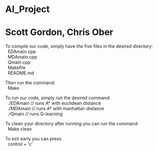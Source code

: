 # AI_Project
# Scott Gordon, Chris Ober

To compile our code, simply have the five files in the desired directory:  
&nbsp;    EDAmain.cpp  
&nbsp;    MDAmain.cpp  
&nbsp;    Qmain.cpp  
&nbsp;    Makefile  
&nbsp;    README.md  

Then run the command:  
&nbsp;    Make

To run our code, simply run the desired command:  
&nbsp;    ./EDAmain   // runs A* with euclidean distance  
&nbsp;    ./MDAmain   // runs A* with manhattan distance  
&nbsp;    ./Qmain     // runs Q-learning  

To clean your directory after running you can run the command:  
&nbsp;    Make clean  

To exit early you can press  
&nbsp;    control + 'c'

